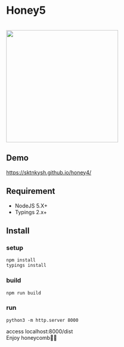 Honey5
=====

<br>
<a href="https://sktnkysh.github.io/honey5/">
<img src="https://github.com/sktnkysh/honey5/blob/master/docs/honeycobm.gif" width="300" />
</a>

## Demo

https://sktnkysh.github.io/honey4/

## Requirement

- NodeJS 5.X+
- Typings 2.x+

## Install

### setup
```shell
npm install
typings install
```

### build
`npm run build`

### run
`python3 -m http.server 8000`

access localhost:8000/dist
<br>
Enjoy honeycomb:honeybee::honeybee:
